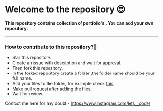 # Welcome to the repository 😍
#### This repository contains collection of portfolio's . You can add your own repository.

<hr>

### How to contribute to this repository?🧐

* Star this repository.
* Create an issue with description and wait for approval.
* Then fork this repository.
* In the forked repository create a folder ,the folder name should be your full name.
* Add your files to the folder, for example check [this](https://github.com/avinash201199/Portfolio-Collection/tree/main/Alex-main)
* Make pull request after adding the files.
* Wait for review.

Contact me here for any doubt - https://www.instagram.com/lets__code/

